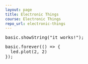 ```yaml
---
layout: page
title: Electronic Things
course: Electronic Things
repo_url: electronic-things
---
```



<pre id="pre1" class="makecode">
basic.showString("it works!");
</pre>
<pre id="pre2" class="makecode">
basic.forever(() => {
  led.plot(2, 2)
});
</pre>
<pre id="pre3" class="makecode" data-packageid="_HjWJo9eHjXwP"></pre>
